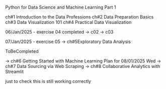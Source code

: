 Python for Data Science and Machine Learning Part 1 

ch#1 Introduction to the Data Professions 
ch#2 Data Preparation Basics
ch#3 Data Visualization 101
ch#4 Practical Data Visualization

06/Jan/2025 - exercise 04 completed -> c02 -> c03

07/Jan/2025 - exercise 05 -> ch#5Exploratory Data Analysis 

ToBeCompleted

  -> ch#6 Getting Started with Machine Learning Plan for 08/01/2025 Wed
  -> ch#7 Data Sourcing via Web Scraping 
  -> ch#8 Collaborative Analytics with Streamlit

  just to check this is still working correctly
   




